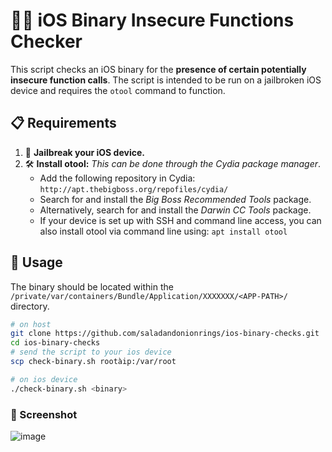 # 🕵️‍♂️ iOS Binary Insecure Functions Checker

This script checks an iOS binary for the **presence of certain potentially insecure function calls**. The script is intended to be run on a jailbroken iOS device and requires the `otool` command to function.

## 📋 Requirements

1. 📲 **Jailbreak your iOS device.**
2. 🛠️ **Install otool:** *This can be done through the Cydia package manager*. 
   - Add the following repository in Cydia: `http://apt.thebigboss.org/repofiles/cydia/`
   - Search for and install the *Big Boss Recommended Tools* package.
   - Alternatively, search for and install the *Darwin CC Tools* package.
   - If your device is set up with SSH and command line access, you can also install otool via command line using: `apt install otool`

## 🚀 Usage 

The binary should be located within the `/private/var/containers/Bundle/Application/XXXXXXX/<APP-PATH>/` directory.

```bash
# on host
git clone https://github.com/saladandonionrings/ios-binary-checks.git
cd ios-binary-checks
# send the script to your ios device
scp check-binary.sh rootàip:/var/root

# on ios device
./check-binary.sh <binary>
```

### 📸 Screenshot
![image](https://github.com/saladandonionrings/ios-binary-checks/assets/61053314/6b0ef46b-156c-4624-8042-7b9d59885db8)

